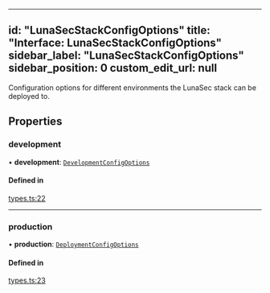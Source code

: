 <!--
  ~ Copyright by LunaSec (owned by Refinery Labs, Inc)
  ~
  ~ Licensed under the Creative Commons Attribution-ShareAlike 4.0 International
  ~ (the "License"); you may not use this file except in compliance with the
  ~ License. You may obtain a copy of the License at
  ~
  ~ https://creativecommons.org/licenses/by-sa/4.0/legalcode
  ~
  ~ See the License for the specific language governing permissions and
  ~ limitations under the License.
  ~
-->
---
id: "LunaSecStackConfigOptions"
title: "Interface: LunaSecStackConfigOptions"
sidebar_label: "LunaSecStackConfigOptions"
sidebar_position: 0
custom_edit_url: null
---

Configuration options for different environments the LunaSec stack can be
deployed to.

## Properties

### development

• **development**: [`DevelopmentConfigOptions`](DevelopmentConfigOptions.md)

#### Defined in

[types.ts:22](https://github.com/lunasec-io/lunasec/blob/218df468/js/sdks/packages/cli/src/config/types.ts#L22)

___

### production

• **production**: [`DeploymentConfigOptions`](DeploymentConfigOptions.md)

#### Defined in

[types.ts:23](https://github.com/lunasec-io/lunasec/blob/218df468/js/sdks/packages/cli/src/config/types.ts#L23)
